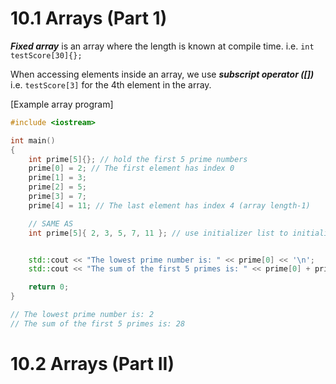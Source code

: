 # 10.1 Arrays (Part 1)

***Fixed array*** is an array where the length is known at compile time. i.e. `int testScore[30]{};`

When accessing elements inside an array, we use ***subscript operator ([])*** i.e. `testScore[3]` for the 4th element in the array.

[Example array program]

```c++
#include <iostream>

int main()
{
    int prime[5]{}; // hold the first 5 prime numbers
    prime[0] = 2; // The first element has index 0
    prime[1] = 3;
    prime[2] = 5;
    prime[3] = 7;
    prime[4] = 11; // The last element has index 4 (array length-1)

    // SAME AS
    int prime[5]{ 2, 3, 5, 7, 11 }; // use initializer list to initialize the fixed array


    std::cout << "The lowest prime number is: " << prime[0] << '\n';
    std::cout << "The sum of the first 5 primes is: " << prime[0] + prime[1] + prime[2] + prime[3] + prime[4] << '\n';

    return 0;
}

// The lowest prime number is: 2
// The sum of the first 5 primes is: 28


```

# 10.2 Arrays (Part II)
